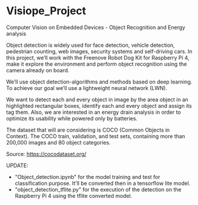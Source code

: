 # Visiope_Project
Computer Vision on Embedded Devices - Object Recognition and Energy analysis

Object detection is widely used for face detection, vehicle detection, pedestrian counting, web images, security systems and self-driving cars. In this project, we’ll work with the Freenove Robot Dog Kit for Raspberry Pi 4, make it explore the environment and perform object recognition using the camera already on board.

We’ll use object detection-algorithms and methods based on deep learning. To achieve our goal we’ll use a lightweight neural network (LWN).

We want to detect each and every object in image by the area object in an highlighted rectangular boxes, identify each and every object and assign its tag them. Also, we are interested in an energy drain analysis in order to optimize its usability while powered only by batteries.

The dataset that will are considering is COCO (Common Objects in Context). The COCO train, validation, and test sets, containing more than 200,000 images and 80 object categories.

Source: https://cocodataset.org/

UPDATE:
- "Object_detection.ipynb" for the model training and test for classification purpose. It'll be converted then in a tensorflow lite model.
- "object_detection_tflite.py" for the execution of the detection on the Raspberry Pi 4 using the tflite converted model.
